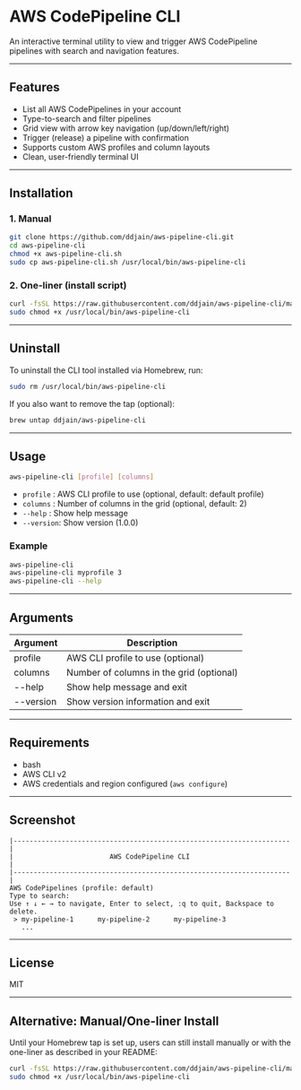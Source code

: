 # AWS CodePipeline CLI

An interactive terminal utility to view and trigger AWS CodePipeline pipelines with search and navigation features.

---

## Features
- List all AWS CodePipelines in your account
- Type-to-search and filter pipelines
- Grid view with arrow key navigation (up/down/left/right)
- Trigger (release) a pipeline with confirmation
- Supports custom AWS profiles and column layouts
- Clean, user-friendly terminal UI

---

## Installation

### 1. Manual
```sh
git clone https://github.com/ddjain/aws-pipeline-cli.git
cd aws-pipeline-cli
chmod +x aws-pipeline-cli.sh
sudo cp aws-pipeline-cli.sh /usr/local/bin/aws-pipeline-cli
```

### 2. One-liner (install script)
```sh
curl -fsSL https://raw.githubusercontent.com/ddjain/aws-pipeline-cli/main/aws-pipeline-cli.sh -o /usr/local/bin/aws-pipeline-cli
sudo chmod +x /usr/local/bin/aws-pipeline-cli
```


---

## Uninstall

To uninstall the CLI tool installed via Homebrew, run:

```sh
sudo rm /usr/local/bin/aws-pipeline-cli
```

If you also want to remove the tap (optional):

```sh
brew untap ddjain/aws-pipeline-cli
```

---

## Usage

```sh
aws-pipeline-cli [profile] [columns]
```

- `profile`  : AWS CLI profile to use (optional, default: default profile)
- `columns`  : Number of columns in the grid (optional, default: 2)
- `--help`   : Show help message
- `--version`: Show version (1.0.0)

### Example
```sh
aws-pipeline-cli
aws-pipeline-cli myprofile 3
aws-pipeline-cli --help
```

---

## Arguments
| Argument     | Description                                      |
|--------------|--------------------------------------------------|
| profile      | AWS CLI profile to use (optional)                |
| columns      | Number of columns in the grid (optional)         |
| --help       | Show help message and exit                       |
| --version    | Show version information and exit                |

---

## Requirements
- bash
- AWS CLI v2
- AWS credentials and region configured (`aws configure`)

---

## Screenshot
```
|---------------------------------------------------------------------|
|                        AWS CodePipeline CLI                         |
|---------------------------------------------------------------------|
AWS CodePipelines (profile: default)
Type to search: 
Use ↑ ↓ ← → to navigate, Enter to select, :q to quit, Backspace to delete.
 > my-pipeline-1      my-pipeline-2      my-pipeline-3
   ...
```

---

## License
MIT 

---


## Alternative: Manual/One-liner Install

Until your Homebrew tap is set up, users can still install manually or with the one-liner as described in your README:

```sh
curl -fsSL https://raw.githubusercontent.com/ddjain/aws-pipeline-cli/main/aws-pipeline-cli.sh -o /usr/local/bin/aws-pipeline-cli
sudo chmod +x /usr/local/bin/aws-pipeline-cli
```
